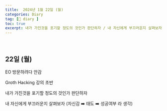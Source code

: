 ```yaml
---
title:  2024년 1월 22일 (월)
categories: Diary
tag: [📒 diary ]
toc: true
excerpt: 내가 가진것을 포기할 정도의 것인가 판단하자 / 내 자신에게 부끄러운지 살펴보자 (자신감 ➡️ 태도 ➡️ 성공여부 라 생각)
---
```

​

## 22일 (월)

EO 방문하려다 안감

Groth Hacking 강의 초반

내가 가진것을 포기할 정도의 것인가 판단하자

내 자신에게 부끄러운지 살펴보자 (자신감 ➡️ 태도 ➡️ 성공여부 라 생각)

<br><br><br>
